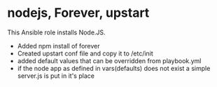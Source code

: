 nodejs, Forever, upstart
========================

This Ansible role installs Node.JS.

- Added npm install of forever
- Created upstart conf file and copy it to /etc/init
- added default values that can be overridden from playbook.yml
- if the node app as defined in vars(defaults) does not exist a simple server.js is put in it's place
